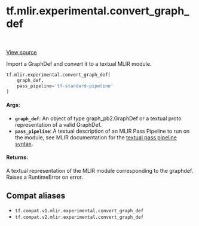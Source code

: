 <div itemscope itemtype="http://developers.google.com/ReferenceObject">
<meta itemprop="name" content="tf.mlir.experimental.convert_graph_def" />
<meta itemprop="path" content="Stable" />
</div>

# tf.mlir.experimental.convert_graph_def

<!-- Insert buttons and diff -->

<table class="tfo-notebook-buttons tfo-api" align="left">
</table>

<a target="_blank" href="/code/stable/tensorflow/python/compiler/mlir/mlir.py">View source</a>



Import a GraphDef and convert it to a textual MLIR module.

``` python
tf.mlir.experimental.convert_graph_def(
    graph_def,
    pass_pipeline='tf-standard-pipeline'
)
```



<!-- Placeholder for "Used in" -->


#### Args:


* <b>`graph_def`</b>: An object of type graph_pb2.GraphDef or a textual proto
  representation of a valid GraphDef.
* <b>`pass_pipeline`</b>: A textual description of an MLIR Pass Pipeline to run on the
  module, see MLIR documentation for the
  [textual pass pipeline syntax](https://github.com/tensorflow/mlir/blob/master/g3doc/WritingAPass.md#textual-pass-pipeline-specification).


#### Returns:

A textual representation of the MLIR module corresponding to the graphdef.
Raises a RuntimeError on error.


## Compat aliases

* `tf.compat.v1.mlir.experimental.convert_graph_def`
* `tf.compat.v2.mlir.experimental.convert_graph_def`

